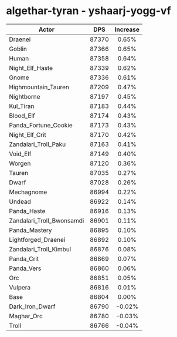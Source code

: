 # algethar-tyran - yshaarj-yogg-vf
| Actor | DPS | Increase |
|---|:---:|:---:|
|Draenei|87370|0.65%|
|Goblin|87366|0.65%|
|Human|87358|0.64%|
|Night_Elf_Haste|87339|0.62%|
|Gnome|87336|0.61%|
|Highmountain_Tauren|87209|0.47%|
|Nightborne|87197|0.45%|
|Kul_Tiran|87183|0.44%|
|Blood_Elf|87174|0.43%|
|Panda_Fortune_Cookie|87173|0.43%|
|Night_Elf_Crit|87170|0.42%|
|Zandalari_Troll_Paku|87163|0.41%|
|Void_Elf|87149|0.40%|
|Worgen|87120|0.36%|
|Tauren|87035|0.27%|
|Dwarf|87028|0.26%|
|Mechagnome|86994|0.22%|
|Undead|86922|0.14%|
|Panda_Haste|86916|0.13%|
|Zandalari_Troll_Bwonsamdi|86901|0.11%|
|Panda_Mastery|86895|0.10%|
|Lightforged_Draenei|86892|0.10%|
|Zandalari_Troll_Kimbul|86876|0.08%|
|Panda_Crit|86869|0.07%|
|Panda_Vers|86860|0.06%|
|Orc|86851|0.05%|
|Vulpera|86816|0.01%|
|Base|86804|0.00%|
|Dark_Iron_Dwarf|86790|-0.02%|
|Maghar_Orc|86780|-0.03%|
|Troll|86766|-0.04%|
